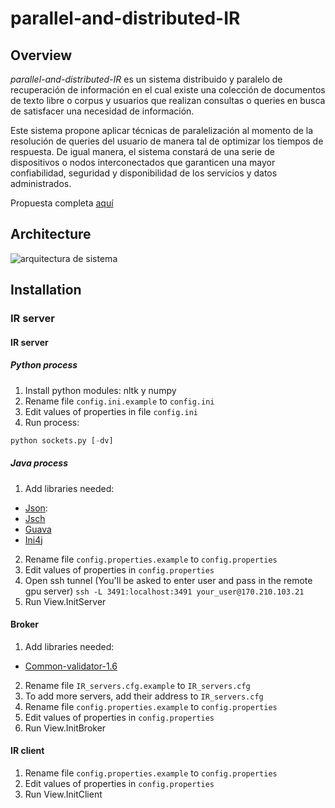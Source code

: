 # parallel-and-distributed-IR

## Overview

_parallel-and-distributed-IR_ es un sistema distribuido y paralelo de recuperación de información en el cual existe una colección de documentos de texto libre o corpus y usuarios que realizan consultas o queries en busca de satisfacer una necesidad de información. 

Este sistema propone aplicar técnicas de paralelización al momento de la resolución de queries del usuario de manera tal de optimizar los tiempos de respuesta. De igual manera, el sistema constará de una serie de dispositivos o nodos interconectados que garanticen una mayor confiabilidad, seguridad y disponibilidad de los servicios y datos administrados.

Propuesta completa [aquí][1]

## Architecture

![arquitectura de sistema](http://i.imgur.com/AzY7S5x.png)

[1]: https://drive.google.com/open?id=1-hrXE356gGyHKITsZKsmqjxnsO6fwFIvwg2OK6spN-8

## Installation

### IR server

#### IR server

##### Python process
1) Install python  modules: nltk y numpy
2) Rename file `config.ini.example` to `config.ini`
3) Edit values of properties in file `config.ini`
4) Run process: 
```python
python sockets.py [-dv]
```

##### Java process
1) Add libraries needed: 
- [Json](https://mvnrepository.com/artifact/org.json/json/20140107): 
- [Jsch](http://www.java2s.com/Code/Jar/j/Downloadjsch0142jar.htm)
- [Guava](http://central.maven.org/maven2/com/google/guava/guava/16.0.1/guava-16.0.1.jar)
- [Ini4j](https://mvnrepository.com/artifact/org.ini4j/ini4j/0.5.1)
2) Rename file `config.properties.example` to `config.properties`
3) Edit values of properties in `config.properties`
4) Open ssh tunnel (You'll be asked to enter user and pass in the remote gpu server)
```ssh -L 3491:localhost:3491 your_user@170.210.103.21```
5) Run View.InitServer


 
#### Broker
1) Add libraries needed: 
- [Common-validator-1.6](https://mvnrepository.com/artifact/commons-validator/commons-validator/1.6)
2) Rename file `IR_servers.cfg.example` to `IR_servers.cfg`
3) To add more servers, add their address to `IR_servers.cfg`
4) Rename file `config.properties.example` to `config.properties`
5) Edit values of properties in `config.properties`
6) Run View.InitBroker
 
#### IR client
1) Rename file `config.properties.example` to `config.properties`
2) Edit values of properties in `config.properties`
3) Run View.InitClient
